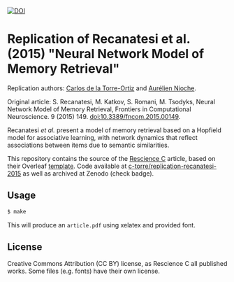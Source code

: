 [![DOI](https://zenodo.org/badge/DOI/10.5281/zenodo.4396275.svg)](https://doi.org/10.5281/zenodo.4396275)

Replication of Recanatesi et al. (2015) "Neural Network Model of Memory Retrieval"
==================================================================================

Replication authors: [Carlos de la Torre-Ortiz](https://github.com/c-torre) and [Aurélien Nioche](https://github.com/AurelienNioche/).

Original article: S. Recanatesi, M. Katkov, S. Romani, M. Tsodyks, Neural Network Model of Memory Retrieval, Frontiers in Computational Neuroscience. 9 (2015) 149. [doi:10.3389/fncom.2015.00149](https://doi.org/10.3389/fncom.2015.00149).

Recanatesi *et al.* present a model of memory retrieval based on a Hopfield model for associative learning, with network dynamics that reflect associations between items due to semantic similarities.

This repository contains the source of the [Rescience C](https://rescience.github.io/) article, based on their Overleaf [template](https://github.com/rescience/template).
Code available at [c-torre/replication-recanatesi-2015](https://github.com/c-torre/replication-recanatesi-2015) as well as archived at Zenodo (check badge).

Usage
-----

```bash
$ make
```

This will produce an `article.pdf` using xelatex and provided font.

License
-------

Creative Commons Attribution (CC BY) license, as Rescience C all published works.
Some files (e.g. fonts) have their own license.
